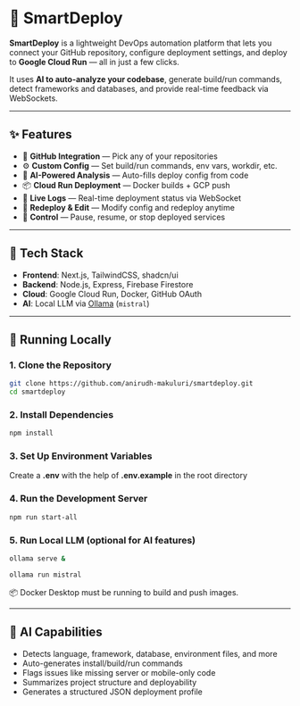 # 🚀 SmartDeploy

**SmartDeploy** is a lightweight DevOps automation platform that lets you connect your GitHub repository, configure deployment settings, and deploy to **Google Cloud Run** — all in just a few clicks.

It uses **AI to auto-analyze your codebase**, generate build/run commands, detect frameworks and databases, and provide real-time feedback via WebSockets.

---

## ✨ Features

- 🔗 **GitHub Integration** — Pick any of your repositories
- ⚙️ **Custom Config** — Set build/run commands, env vars, workdir, etc.
- 🤖 **AI-Powered Analysis** — Auto-fills deploy config from code
- 📦 **Cloud Run Deployment** — Docker builds + GCP push
- 📡 **Live Logs** — Real-time deployment status via WebSocket
- 🔁 **Redeploy & Edit** — Modify config and redeploy anytime
- 🛑 **Control** — Pause, resume, or stop deployed services

---

## 🧪 Tech Stack

- **Frontend**: Next.js, TailwindCSS, shadcn/ui
- **Backend**: Node.js, Express, Firebase Firestore
- **Cloud**: Google Cloud Run, Docker, GitHub OAuth
- **AI**: Local LLM via [Ollama](https://ollama.com) (`mistral`)

---

## 🧰 Running Locally

### 1. Clone the Repository

```bash
git clone https://github.com/anirudh-makuluri/smartdeploy.git
cd smartdeploy
```

### 2. Install Dependencies
```bash
npm install
```

### 3. Set Up Environment Variables
Create a **.env** with the help of **.env.example** in the root directory

### 4. Run the Development Server
```bash
npm run start-all
```

### 5. Run Local LLM (optional for AI features)
```bash
ollama serve &
```

```bash
ollama run mistral
```

📦 Docker Desktop must be running to build and push images.

---

## 🧠 AI Capabilities

- Detects language, framework, database, environment files, and more
- Auto-generates install/build/run commands
- Flags issues like missing server or mobile-only code
- Summarizes project structure and deployability
- Generates a structured JSON deployment profile
